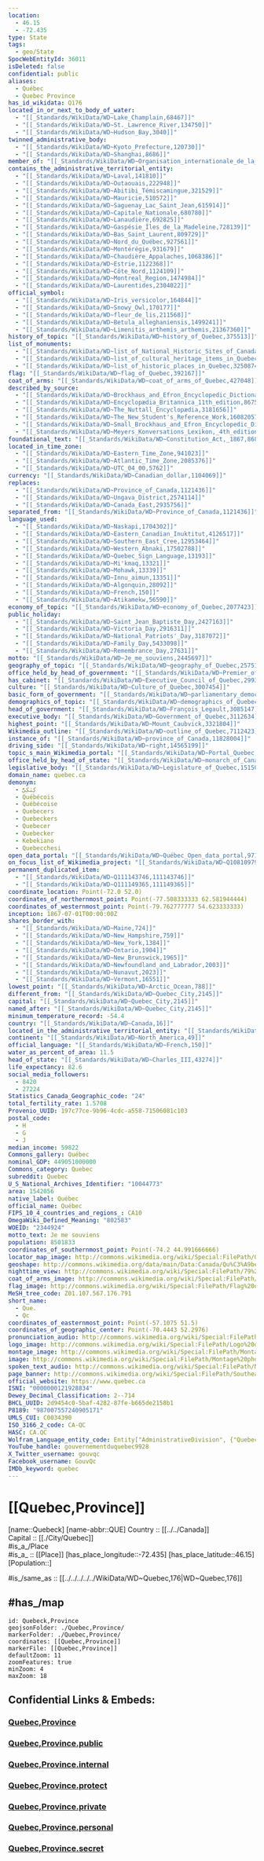 ```yaml
---
location:
  - 46.15
  - -72.435
type: State
tags:
  - geo/State
SpocWebEntityId: 36011
isDeleted: false
confidential: public
aliases:
  - Québec
  - Quebec Province
has_id_wikidata: Q176
located_in_or_next_to_body_of_water:
  - "[[_Standards/WikiData/WD~Lake_Champlain,68467]]"
  - "[[_Standards/WikiData/WD~St._Lawrence_River,134750]]"
  - "[[_Standards/WikiData/WD~Hudson_Bay,3040]]"
twinned_administrative_body:
  - "[[_Standards/WikiData/WD~Kyoto_Prefecture,120730]]"
  - "[[_Standards/WikiData/WD~Shanghai,8686]]"
member_of: "[[_Standards/WikiData/WD~Organisation_internationale_de_la_Francophonie,134102]]"
contains_the_administrative_territorial_entity:
  - "[[_Standards/WikiData/WD~Laval,141810]]"
  - "[[_Standards/WikiData/WD~Outaouais,222948]]"
  - "[[_Standards/WikiData/WD~Abitibi_Témiscamingue,321529]]"
  - "[[_Standards/WikiData/WD~Mauricie,510572]]"
  - "[[_Standards/WikiData/WD~Saguenay_Lac_Saint_Jean,615914]]"
  - "[[_Standards/WikiData/WD~Capitale_Nationale,680780]]"
  - "[[_Standards/WikiData/WD~Lanaudière,692825]]"
  - "[[_Standards/WikiData/WD~Gaspésie_Îles_de_la_Madeleine,728139]]"
  - "[[_Standards/WikiData/WD~Bas_Saint_Laurent,809729]]"
  - "[[_Standards/WikiData/WD~Nord_du_Québec,927561]]"
  - "[[_Standards/WikiData/WD~Montérégie,931679]]"
  - "[[_Standards/WikiData/WD~Chaudière_Appalaches,1068386]]"
  - "[[_Standards/WikiData/WD~Estrie,1122368]]"
  - "[[_Standards/WikiData/WD~Côte_Nord,1124109]]"
  - "[[_Standards/WikiData/WD~Montreal_Region,1474984]]"
  - "[[_Standards/WikiData/WD~Laurentides,2304022]]"
official_symbol:
  - "[[_Standards/WikiData/WD~Iris_versicolor,164844]]"
  - "[[_Standards/WikiData/WD~Snowy_Owl,170177]]"
  - "[[_Standards/WikiData/WD~fleur_de_lis,211568]]"
  - "[[_Standards/WikiData/WD~Betula_alleghaniensis,1499241]]"
  - "[[_Standards/WikiData/WD~Limenitis_arthemis_arthemis,21367360]]"
history_of_topic: "[[_Standards/WikiData/WD~history_of_Quebec,375513]]"
list_of_monuments:
  - "[[_Standards/WikiData/WD~list_of_National_Historic_Sites_of_Canada_in_Quebec,378616]]"
  - "[[_Standards/WikiData/WD~list_of_cultural_heritage_items_in_Quebec,3247234]]"
  - "[[_Standards/WikiData/WD~list_of_historic_places_in_Quebec,3250874]]"
flag: "[[_Standards/WikiData/WD~flag_of_Quebec,392167]]"
coat_of_arms: "[[_Standards/WikiData/WD~coat_of_arms_of_Quebec,427048]]"
described_by_source:
  - "[[_Standards/WikiData/WD~Brockhaus_and_Efron_Encyclopedic_Dictionary,602358]]"
  - "[[_Standards/WikiData/WD~Encyclopædia_Britannica_11th_edition,867541]]"
  - "[[_Standards/WikiData/WD~The_Nuttall_Encyclopædia,3181656]]"
  - "[[_Standards/WikiData/WD~The_New_Student's_Reference_Work,16082057]]"
  - "[[_Standards/WikiData/WD~Small_Brockhaus_and_Efron_Encyclopedic_Dictionary,19180675]]"
  - "[[_Standards/WikiData/WD~Meyers_Konversations_Lexikon,_4th_edition_(1885_1890),19219752]]"
foundational_text: "[[_Standards/WikiData/WD~Constitution_Act,_1867,868884]]"
located_in_time_zone:
  - "[[_Standards/WikiData/WD~Eastern_Time_Zone,941023]]"
  - "[[_Standards/WikiData/WD~Atlantic_Time_Zone,2085376]]"
  - "[[_Standards/WikiData/WD~UTC_04_00,5762]]"
currency: "[[_Standards/WikiData/WD~Canadian_dollar,1104069]]"
replaces:
  - "[[_Standards/WikiData/WD~Province_of_Canada,1121436]]"
  - "[[_Standards/WikiData/WD~Ungava_District,2574114]]"
  - "[[_Standards/WikiData/WD~Canada_East,2935756]]"
separated_from: "[[_Standards/WikiData/WD~Province_of_Canada,1121436]]"
language_used:
  - "[[_Standards/WikiData/WD~Naskapi,1704302]]"
  - "[[_Standards/WikiData/WD~Eastern_Canadian_Inuktitut,4126517]]"
  - "[[_Standards/WikiData/WD~Southern_East_Cree,12953464]]"
  - "[[_Standards/WikiData/WD~Western_Abnaki,17502788]]"
  - "[[_Standards/WikiData/WD~Quebec_Sign_Language,13193]]"
  - "[[_Standards/WikiData/WD~Mi'kmaq,13321]]"
  - "[[_Standards/WikiData/WD~Mohawk,13339]]"
  - "[[_Standards/WikiData/WD~Innu_aimun,13351]]"
  - "[[_Standards/WikiData/WD~Algonquin,28092]]"
  - "[[_Standards/WikiData/WD~French,150]]"
  - "[[_Standards/WikiData/WD~Atikamekw,56590]]"
economy_of_topic: "[[_Standards/WikiData/WD~economy_of_Quebec,2077423]]"
public_holiday:
  - "[[_Standards/WikiData/WD~Saint_Jean_Baptiste_Day,2427163]]"
  - "[[_Standards/WikiData/WD~Victoria_Day,2916311]]"
  - "[[_Standards/WikiData/WD~National_Patriots'_Day,3187072]]"
  - "[[_Standards/WikiData/WD~Family_Day,5433098]]"
  - "[[_Standards/WikiData/WD~Remembrance_Day,27631]]"
motto: "[[_Standards/WikiData/WD~Je_me_souviens,2445697]]"
geography_of_topic: "[[_Standards/WikiData/WD~geography_of_Quebec,2575182]]"
office_held_by_head_of_government: "[[_Standards/WikiData/WD~Premier_of_Quebec,2911019]]"
has_cabinet: "[[_Standards/WikiData/WD~Executive_Council_of_Quebec,2993943]]"
culture: "[[_Standards/WikiData/WD~Culture_of_Quebec,3007454]]"
basic_form_of_government: "[[_Standards/WikiData/WD~parliamentary_democracy,3043547]]"
demographics_of_topic: "[[_Standards/WikiData/WD~demographics_of_Quebec,3044407]]"
head_of_government: "[[_Standards/WikiData/WD~François_Legault,3085147]]"
executive_body: "[[_Standards/WikiData/WD~Government_of_Quebec,3112634]]"
highest_point: "[[_Standards/WikiData/WD~Mount_Caubvick,3321804]]"
Wikimedia_outline: "[[_Standards/WikiData/WD~outline_of_Quebec,7112423]]"
instance_of: "[[_Standards/WikiData/WD~province_of_Canada,11828004]]"
driving_side: "[[_Standards/WikiData/WD~right,14565199]]"
topic_s_main_Wikimedia_portal: "[[_Standards/WikiData/WD~Portal_Quebec,14614968]]"
office_held_by_head_of_state: "[[_Standards/WikiData/WD~monarch_of_Canada,14931511]]"
legislative_body: "[[_Standards/WikiData/WD~Legislature_of_Quebec,15150880]]"
domain_name: quebec.ca
demonym:
  - كِبَكِيٌّ
  - Québécois
  - Québécoise
  - Quebecers
  - Quebeckers
  - Quebecer
  - Quebecker
  - Kebekiano
  - Quebecchesi
open_data_portal: "[[_Standards/WikiData/WD~Québec_Open_data_portal,97125332]]"
on_focus_list_of_Wikimedia_project: "[[_Standards/WikiData/WD~Q108109790,108109790]]"
permanent_duplicated_item:
  - "[[_Standards/WikiData/WD~Q111143746,111143746]]"
  - "[[_Standards/WikiData/WD~Q111149365,111149365]]"
coordinate_location: Point(-72.0 52.0)
coordinates_of_northernmost_point: Point(-77.508333333 62.581944444)
coordinates_of_westernmost_point: Point(-79.762777777 54.623333333)
inception: 1867-07-01T00:00:00Z
shares_border_with:
  - "[[_Standards/WikiData/WD~Maine,724]]"
  - "[[_Standards/WikiData/WD~New_Hampshire,759]]"
  - "[[_Standards/WikiData/WD~New_York,1384]]"
  - "[[_Standards/WikiData/WD~Ontario,1904]]"
  - "[[_Standards/WikiData/WD~New_Brunswick,1965]]"
  - "[[_Standards/WikiData/WD~Newfoundland_and_Labrador,2003]]"
  - "[[_Standards/WikiData/WD~Nunavut,2023]]"
  - "[[_Standards/WikiData/WD~Vermont,16551]]"
lowest_point: "[[_Standards/WikiData/WD~Arctic_Ocean,788]]"
different_from: "[[_Standards/WikiData/WD~Quebec_City,2145]]"
capital: "[[_Standards/WikiData/WD~Quebec_City,2145]]"
named_after: "[[_Standards/WikiData/WD~Quebec_City,2145]]"
minimum_temperature_record: -54.4
country: "[[_Standards/WikiData/WD~Canada,16]]"
located_in_the_administrative_territorial_entity: "[[_Standards/WikiData/WD~Canada,16]]"
continent: "[[_Standards/WikiData/WD~North_America,49]]"
official_language: "[[_Standards/WikiData/WD~French,150]]"
water_as_percent_of_area: 11.5
head_of_state: "[[_Standards/WikiData/WD~Charles_III,43274]]"
life_expectancy: 82.6
social_media_followers:
  - 8420
  - 27224
Statistics_Canada_Geographic_code: "24"
total_fertility_rate: 1.5708
Provenio_UUID: 197c77ce-9b96-4cdc-a558-71506081c103
postal_code:
  - H
  - G
  - J
median_income: 59822
Commons_gallery: Québec
nominal_GDP: 449051000000
Commons_category: Quebec
subreddit: Quebec
U_S_National_Archives_Identifier: "10044773"
area: 1542056
native_label: Québec
official_name: Québec
FIPS_10_4_countries_and_regions_: CA10
OmegaWiki_Defined_Meaning: "802583"
WOEID: "2344924"
motto_text: Je me souviens
population: 8501833
coordinates_of_southernmost_point: Point(-74.2 44.991666666)
locator_map_image: http://commons.wikimedia.org/wiki/Special:FilePath/Quebec%20in%20Canada%202.svg
geoshape: http://commons.wikimedia.org/data/main/Data:Canada/Qu%C3%A9bec.map
nighttime_view: http://commons.wikimedia.org/wiki/Special:FilePath/79%20-%20Qu%C3%A9bec%20-%20Juin%202009.jpg
coat_of_arms_image: http://commons.wikimedia.org/wiki/Special:FilePath/Coat%20of%20arms%20of%20Quebec.svg
flag_image: http://commons.wikimedia.org/wiki/Special:FilePath/Flag%20of%20Quebec.svg
MeSH_tree_code: Z01.107.567.176.791
short_name:
  - Que.
  - Qc
coordinates_of_easternmost_point: Point(-57.1075 51.5)
coordinates_of_geographic_center: Point(-70.4443 52.2976)
pronunciation_audio: http://commons.wikimedia.org/wiki/Special:FilePath/FR-Qu%C3%A9bec.ogg
logo_image: http://commons.wikimedia.org/wiki/Special:FilePath/Logo%20du%20le%20gouvernement%20du%20Qu%C3%A9bec.svg
montage_image: http://commons.wikimedia.org/wiki/Special:FilePath/Montage%20photo%20Qu%C3%A9bec.png
image: http://commons.wikimedia.org/wiki/Special:FilePath/Montage%20photo%20Qu%C3%A9bec.png
spoken_text_audio: http://commons.wikimedia.org/wiki/Special:FilePath/Nl-Qu%C3%A9bec%20%28provincie%29-article.ogg
page_banner: http://commons.wikimedia.org/wiki/Special:FilePath/Southeastern%20Quebec-banner.jpg
official_website: https://www.quebec.ca
ISNI: "0000000121928834"
Dewey_Decimal_Classification: 2--714
BHCL_UUID: 2d9454c0-5baf-4282-87fe-b665de2158b1
P8189: "987007557240905171"
UMLS_CUI: C0034390
ISO_3166_2_code: CA-QC
HASC: CA.QC
Wolfram_Language_entity_code: Entity["AdministrativeDivision", {"Quebec", "Canada"}]
YouTube_handle: gouvernementduquebec9928
X_Twitter_username: gouvqc
Facebook_username: GouvQc
IMDb_keyword: quebec
---
```


# [[Quebec,Province]] 

[name::Quebeck] 
[name-abbr::QUE] 
Country :: [[../../Canada]]  
Capital :: [[./City/Quebec]]   
#is_a_/Place  
#is_a_ :: [[Place]] 
[has_place_longitude::-72.435] 
[has_place_latitude::46.15] 
[Population::] 

#is_/same_as ::  [[../../../../../WikiData/WD~Quebec,176|WD~Quebec,176]] 

## #has_/map 

```leaflet
id: Quebeck,Province
geojsonFolder: ./Quebec,Province/
markerFolder: ./Quebec,Province/
coordinates: [[Quebec,Province]] 
markerFile: [[Quebec,Province]] 
defaultZoom: 11 
zoomFeatures: true 
minZoom: 4 
maxZoom: 18
```


## Confidential Links & Embeds: 

### [Quebec,Province](/_Standards/Earth/Continent/America~North/Canada/provinces~Canada/Quebec,Province.md) 

### [Quebec,Province.public](/_public/Earth/Continent/America~North/Canada/provinces~Canada/Quebec,Province.public.md) 

### [Quebec,Province.internal](/_internal/Earth/Continent/America~North/Canada/provinces~Canada/Quebec,Province.internal.md) 

### [Quebec,Province.protect](/_protect/Earth/Continent/America~North/Canada/provinces~Canada/Quebec,Province.protect.md) 

### [Quebec,Province.private](/_private/Earth/Continent/America~North/Canada/provinces~Canada/Quebec,Province.private.md) 

### [Quebec,Province.personal](/_personal/Earth/Continent/America~North/Canada/provinces~Canada/Quebec,Province.personal.md) 

### [Quebec,Province.secret](/_secret/Earth/Continent/America~North/Canada/provinces~Canada/Quebec,Province.secret.md)

